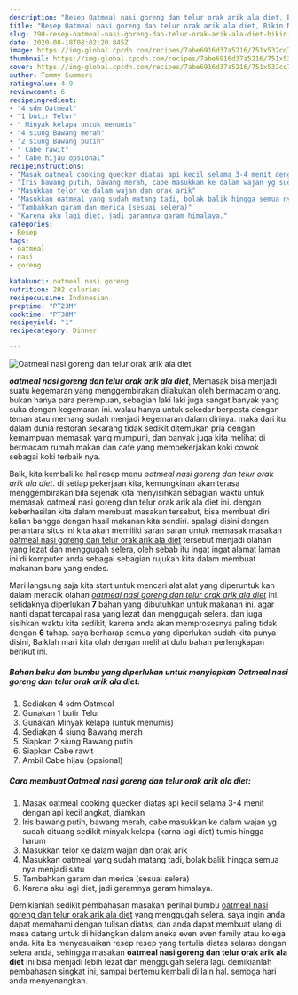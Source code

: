 ```yaml
---
description: "Resep Oatmeal nasi goreng dan telur orak arik ala diet, Bikin Ngiler"
title: "Resep Oatmeal nasi goreng dan telur orak arik ala diet, Bikin Ngiler"
slug: 290-resep-oatmeal-nasi-goreng-dan-telur-orak-arik-ala-diet-bikin-ngiler
date: 2020-08-18T08:02:20.845Z
image: https://img-global.cpcdn.com/recipes/7abe6916d37a5216/751x532cq70/oatmeal-nasi-goreng-dan-telur-orak-arik-ala-diet-foto-resep-utama.jpg
thumbnail: https://img-global.cpcdn.com/recipes/7abe6916d37a5216/751x532cq70/oatmeal-nasi-goreng-dan-telur-orak-arik-ala-diet-foto-resep-utama.jpg
cover: https://img-global.cpcdn.com/recipes/7abe6916d37a5216/751x532cq70/oatmeal-nasi-goreng-dan-telur-orak-arik-ala-diet-foto-resep-utama.jpg
author: Tommy Summers
ratingvalue: 4.9
reviewcount: 6
recipeingredient:
- "4 sdm Oatmeal"
- "1 butir Telur"
- " Minyak kelapa untuk menumis"
- "4 siung Bawang merah"
- "2 siung Bawang putih"
- " Cabe rawit"
- " Cabe hijau opsional"
recipeinstructions:
- "Masak oatmeal cooking quecker diatas api kecil selama 3-4 menit dengan api kecil angkat, diamkan"
- "Iris bawang putih, bawang merah, cabe masukkan ke dalam wajan yg sudah dituang sedikit minyak kelapa (karna lagi diet) tumis hingga harum"
- "Masukkan telor ke dalam wajan dan orak arik"
- "Masukkan oatmeal yang sudah matang tadi, bolak balik hingga semua nya menjadi satu"
- "Tambahkan garam dan merica (sesuai selera)"
- "Karena aku lagi diet, jadi garamnya garam himalaya."
categories:
- Resep
tags:
- oatmeal
- nasi
- goreng

katakunci: oatmeal nasi goreng 
nutrition: 202 calories
recipecuisine: Indonesian
preptime: "PT23M"
cooktime: "PT38M"
recipeyield: "1"
recipecategory: Dinner

---
```



![Oatmeal nasi goreng dan telur orak arik ala diet](https://img-global.cpcdn.com/recipes/7abe6916d37a5216/751x532cq70/oatmeal-nasi-goreng-dan-telur-orak-arik-ala-diet-foto-resep-utama.jpg)

<b><i>oatmeal nasi goreng dan telur orak arik ala diet</i></b>, Memasak bisa menjadi suatu kegemaran yang menggembirakan dilakukan oleh bermacam orang. bukan hanya para perempuan, sebagian laki laki juga sangat banyak yang suka dengan kegemaran ini. walau hanya untuk sekedar berpesta dengan teman atau memang sudah menjadi kegemaran dalam dirinya. maka dari itu dalam dunia restoran sekarang tidak sedikit ditemukan pria dengan kemampuan memasak yang mumpuni, dan banyak juga kita melihat di bermacam rumah makan dan cafe yang mempekerjakan koki cowok sebagai koki terbaik nya.

Baik, kita kembali ke hal resep menu <i>oatmeal nasi goreng dan telur orak arik ala diet</i>. di setiap pekerjaan kita, kemungkinan akan terasa menggembirakan bila sejenak kita menyisihkan sebagian waktu untuk memasak oatmeal nasi goreng dan telur orak arik ala diet ini. dengan keberhasilan kita dalam membuat masakan tersebut, bisa membuat diri kalian bangga dengan hasil makanan kita sendiri. apalagi disini dengan perantara situs ini kita akan memiliki saran saran untuk memasak masakan <u>oatmeal nasi goreng dan telur orak arik ala diet</u> tersebut menjadi olahan yang lezat dan menggugah selera, oleh sebab itu ingat ingat alamat laman ini di komputer anda sebagai sebagian rujukan kita dalam membuat makanan baru yang endes.




Mari langsung saja kita start untuk mencari alat alat yang diperuntuk kan dalam meracik olahan <u><i>oatmeal nasi goreng dan telur orak arik ala diet</i></u> ini. setidaknya diperlukan <b>7</b> bahan yang dibutuhkan untuk makanan ini. agar nanti dapat tercapai rasa yang lezat dan menggugah selera. dan juga sisihkan waktu kita sedikit, karena anda akan memprosesnya paling tidak dengan <b>6</b> tahap. saya berharap semua yang diperlukan sudah kita punya disini, Baiklah mari kita olah dengan melihat dulu bahan perlengkapan berikut ini.

<!--inarticleads1-->

##### Bahan baku dan bumbu yang diperlukan untuk menyiapkan Oatmeal nasi goreng dan telur orak arik ala diet:

1. Sediakan 4 sdm Oatmeal
1. Gunakan 1 butir Telur
1. Gunakan  Minyak kelapa (untuk menumis)
1. Sediakan 4 siung Bawang merah
1. Siapkan 2 siung Bawang putih
1. Siapkan  Cabe rawit
1. Ambil  Cabe hijau (opsional)




<!--inarticleads2-->

##### Cara membuat Oatmeal nasi goreng dan telur orak arik ala diet:

1. Masak oatmeal cooking quecker diatas api kecil selama 3-4 menit dengan api kecil angkat, diamkan
1. Iris bawang putih, bawang merah, cabe masukkan ke dalam wajan yg sudah dituang sedikit minyak kelapa (karna lagi diet) tumis hingga harum
1. Masukkan telor ke dalam wajan dan orak arik
1. Masukkan oatmeal yang sudah matang tadi, bolak balik hingga semua nya menjadi satu
1. Tambahkan garam dan merica (sesuai selera)
1. Karena aku lagi diet, jadi garamnya garam himalaya.




Demikianlah sedikit pembahasan masakan perihal bumbu <u>oatmeal nasi goreng dan telur orak arik ala diet</u> yang menggugah selera. saya ingin anda dapat memahami dengan tulisan diatas, dan anda dapat membuat ulang di masa datang untuk di hidangkan dalam aneka even even family atau kolega anda. kita bs menyesuaikan resep resep yang tertulis diatas selaras dengan selera anda, sehingga masakan <b>oatmeal nasi goreng dan telur orak arik ala diet</b> ini bisa menjadi lebih lezat dan menggugah selera lagi. demikianlah pembahasan singkat ini, sampai bertemu kembali di lain hal. semoga hari anda menyenangkan.
